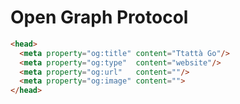 # Open Graph Protocol

```html
<head>
  <meta property="og:title" content="Ttattà Go"/>
  <meta property="og:type"  content="website"/>
  <meta property="og:url"   content=""/>
  <meta property="og:image" content="">
</head>
 ```
